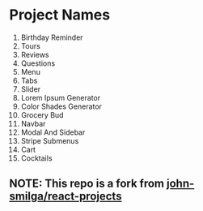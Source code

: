 # Project Names

1. Birthday Reminder
2. Tours
3. Reviews
4. Questions
5. Menu
6. Tabs
7. Slider
8. Lorem Ipsum Generator
9. Color Shades Generator
10. Grocery Bud
11. Navbar
12. Modal And Sidebar
13. Stripe Submenus
14. Cart
15. Cocktails

## NOTE: This repo is a fork from [john-smilga/react-projects](https://github.com/john-smilga/react-projects)